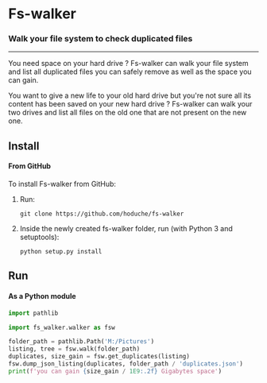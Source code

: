 # Fs-walker

### Walk your file system to check duplicated files
___

You need space on your hard drive ?
Fs-walker can walk your file system and list all duplicated files you can safely remove as well as the space you can gain.

You want to give a new life to your old hard drive but you're not sure all its content has been saved on your new hard drive ?
Fs-walker can walk your two drives and list all files on the old one that are not present on the new one. 

## Install

#### From GitHub
To install Fs-walker from GitHub:
1. Run:
    ```
    git clone https://github.com/hoduche/fs-walker
    ```
2. Inside the newly created fs-walker folder, run (with Python 3 and setuptools):
    ```
    python setup.py install
    ```

## Run

#### As a Python module

```python
import pathlib

import fs_walker.walker as fsw

folder_path = pathlib.Path('M:/Pictures')
listing, tree = fsw.walk(folder_path)
duplicates, size_gain = fsw.get_duplicates(listing)
fsw.dump_json_listing(duplicates, folder_path / 'duplicates.json')
print(f'you can gain {size_gain / 1E9:.2f} Gigabytes space')
```
